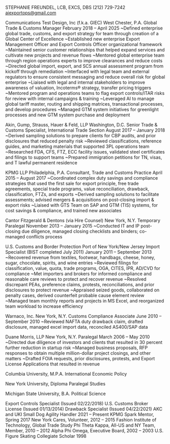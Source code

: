 STEPHANIE FREUNDEL, LCB, EXCS, DBS 
(212) 729-7242 aiexportops@gmail.com

Communications Test Design, Inc (f.k.a. GIEC) West Chester, P.A.
Global Trade & Customs Manager February 2018 – April 2025
~Defined enterprise global trade, customs, and export strategy for team through creation of a Global Center of Excellence
~Established new enterprise Export Management Officer and Export Controls Officer organizational framework
~Maintained senior customer relationships that helped expand services and cultivate new projects and revenue flows
~Mentored global enterprise team through region operations experts to improve clearances and reduce costs
~Directed global import, export, and SCS annual assessment program from kickoff through remediation
~Interfaced with legal team and external regulators to ensure consistent messaging and reduce overall risk for global enterprise
~Liaised with legal and internal stakeholders to improve awareness of valuation, Incoterms® strategy, transfer pricing triggers
~Mentored program and operations teams to flag export controls/ITAR risks for review with internal campaigns & training
~Leveraged AI to manage global tariff master, routing and shipping matrices, transactional processes, and develop procedures
~Managed GTM system initiatives for greenlight processes and new GTM system purchase and deployment

Akin, Gump, Strauss, Hauer & Feld, LLP Washington, D.C.
Senior Trade & Customs Specialist, International Trade Section August 2017 – January 2018
~Derived sampling solutions to prepare clients for CBP audits, and prior disclosures that reduced penalty risk
~Reviewed classifications, reference guides, and marketing materials that supported 3PL operations team
~Researched FDA, CFS, FTZ, ECC facility issues, validated steel certificates and filings to support teams
~Prepared immigration petitions for TN, visas, and T lawful permanent residence

KPMG LLP Philadelphia, P.A.
Consultant, Trade and Customs Practice April 2015 – August 2017
~Coordinated complex duty savings and compliance strategies that used the first sale for export principle, free trade
agreements, special trade programs, value reconciliation, drawback, classification, FTZs, and exports
~Derived sampling solutions to facilitate assessments; advised mergers & acquisitions on post-closing import & export risks
~Liaised with GTS Team on SAP and GTM (TIS) systems, for cost savings & compliance, and trained new associates

Cantor Fitzgerald & Dentons (via Hire Counsel) New York, N.Y.
Temporary Paralegal November 2013 – January 2015
~Conducted IT and IP post-closing due diligence, managed closing checklists and binders; co-managed conflicts process

U.S. Customs and Border Protection Port of New York/New Jersey
Import Specialist (BIST completed July 2011) January 2011 – September 2013
~Recovered revenue from textiles, footwear, handbags, cheese, honey, sugar, chocolate, spirits, and wine entries
~Reviewed filings for classification, value, quota, trade programs, OGA, CITES, IPR, AD/CVD for compliance
~Met importers and brokers for informed compliance and reasonable care reviews to protect and recover revenue
~Resolved discrepant PEAs, preference claims, protests, reconciliations, and prior disclosures to protect revenue
~Appraised seized goods, collaborated on penalty cases, derived counterfeit probable cause element review
~Managed team monthly reports and projects in MS Excel, and reorganized team workload to increase efficiency

Warnaco, Inc. New York, N.Y.
Customs Compliance Associate June 2010 – September 2010
~Reviewed NAFTA duty drawback claim, drafted disclosure, managed excel import data, reconciled AS400/SAP data

Duane Morris, LLP New York, N.Y.
Paralegal March 2006 – May 2010
~Directed due diligence of investors and clients that resulted in 30 percent further reduction in startup risk
~Managed business proposals, RFP responses to obtain multiple million-dollar project closings, and other matters
~Drafted FOIA requests, prior disclosures, protests, and Export License Applications that resulted in revenue

Columbia University, M.P.A.
International Economic Policy

New York University, Diploma
Paralegal Studies

Michigan State University, B.A.
Political Science

Export Controls Specialist (Issued 02/22/2018) 
U.S. Customs Broker License (Issued 01/13/2014)
Drawback Specialist (Issued 04/22/2021) 
AKC and UKI Small Dog Agility Handler 2021 – Present
KPMG Spark Mentor, Spring 2017 
New York Cares, Volunteer, 2012 – 2015
Fashion Institute of Technology, Global Trade Study 
Phi Theta Kappa, All-US and NY Team, Member, 2010 – 2012
Alpha Phi Omega, Executive Board, 2002 – 2003
U.S. Figure Skating Collegiate Scholar 1998
